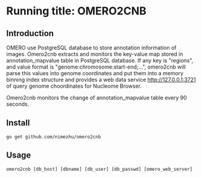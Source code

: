 # Running title: OMERO2CNB

## Introduction
OMERO use PostgreSQL database to store annotation information of images.
Omero2cnb extracts and monitors the key-value map stored in annotation_mapvalue table in PostgreSQL database.
If any key is "regions",  and value format is "genome:chromosome:start-end;...", omero2cnb will
parse this values into genome coordinates and put them into a memory binning index structure and provides a web data service http://127.0.0.1:3721 of query genome choordinates for Nucleome Browser.

Omero2cnb monitors the change of annotation_mapvalue table every 90 seconds.


## Install
```
go get github.com/nimezhu/omero2cnb
```

## Usage
```
omero2cnb [db_host] [dbname] [db_user] [db_passwd] [omero_web_server]
```
